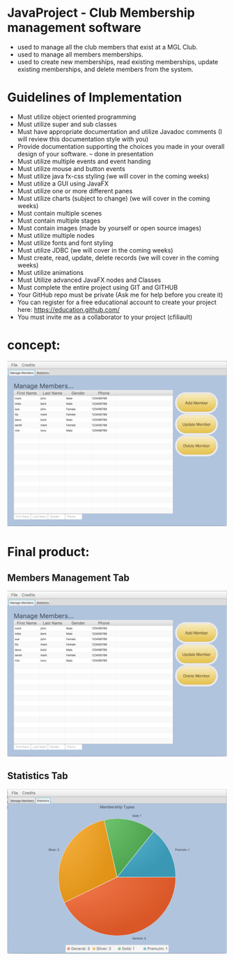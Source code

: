 # JavaProject - Club Membership management software

-	used to manage all the club members that exist at a MGL Club. 
-	used to manage all members memberships. 
-	used to create new memberships, read existing memberships, update existing memberships, and delete members from the system.

# Guidelines of Implementation

-	Must utilize object oriented programming
-	Must utilize super and sub classes
-	Must have appropriate documentation and utilize Javadoc comments (I will review this documentation style with you)
-	Provide documentation supporting the choices you made in your overall design of your software. – done in presentation
-	Must utilize multiple events and event handing
-	Must utilize mouse and button events
-	Must utilize java fx-css styling (we will cover in the coming weeks)
-	Must utilize a GUI using JavaFX
-	Must utilize one or more different panes
-	Must utilize charts (subject to change) (we will cover in the coming weeks)
-	Must contain multiple scenes
-	Must contain multiple stages 
-	Must contain images (made by yourself or open source images)
-	Must utilize multiple nodes 
-	Must utilize fonts and font styling 
-	Must utilize JDBC (we will cover in the coming weeks)
-	Must create, read, update, delete records (we will cover in the coming weeks)
-	Must utilize animations 
-	Must Utilize advanced JavaFX nodes and Classes
-	Must complete the entire project using GIT and GITHUB
-	Your GitHub repo must be private (Ask me for help before you create it) 
-	You can register for a free educational account to create your project here: https://education.github.com/ 
-	You must invite me as a collaborator to your project (cfiliault) 

# concept:
![conceptImage](https://github.com/mgellakkis/MGL_Club/blob/master/Screen%20Shot%202018-01-16%20at%2010.46.40%20AM.png)

# Final product:
## Members Management Tab
![actualProductImage](https://github.com/mgellakkis/MGL_Club/blob/master/Screen%20Shot%202018-01-16%20at%2010.46.40%20AM.png)

## Statistics Tab
![actualProductImage](https://github.com/mgellakkis/MGL_Club/blob/master/Screen%20Shot%202018-01-16%20at%2010.46.57%20AM.png)

